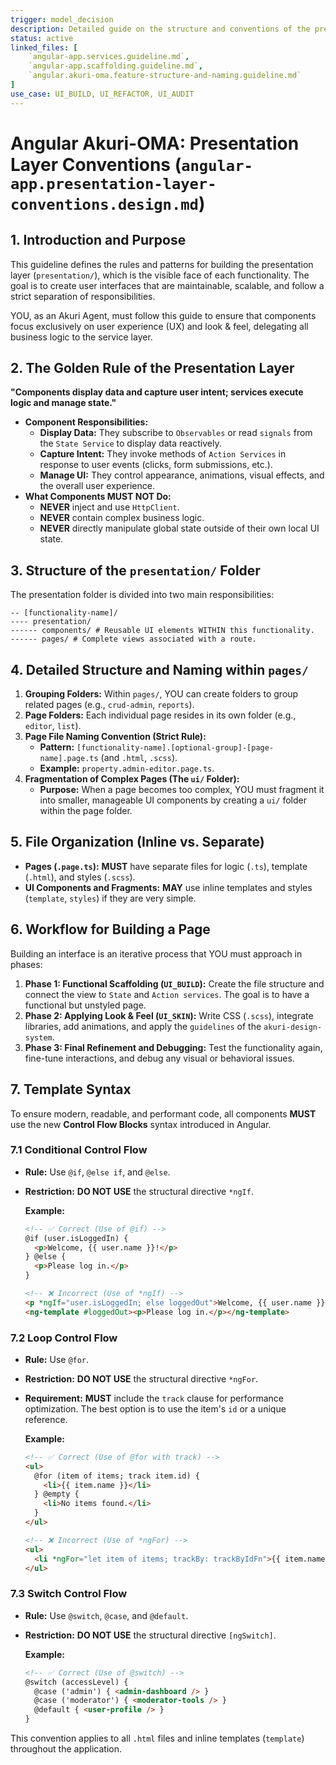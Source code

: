 ```yaml
---
trigger: model_decision
description: Detailed guide on the structure and conventions of the presentation layer in Angular Akuri-OMA. Details the organization of pages and components, strict separation of responsibilities (UI vs. Logic), naming conventions, construction workflow, and mandatory template syntax.
status: active
linked_files: [
    `angular-app.services.guideline.md`,
    `angular-app.scaffolding.guideline.md`,
    `angular.akuri-oma.feature-structure-and-naming.guideline.md`
]
use_case: UI_BUILD, UI_REFACTOR, UI_AUDIT
---
```


# Angular Akuri-OMA: Presentation Layer Conventions (`angular-app.presentation-layer-conventions.design.md`)

## 1. Introduction and Purpose

This guideline defines the rules and patterns for building the presentation layer (`presentation/`), which is the visible face of each functionality. The goal is to create user interfaces that are maintainable, scalable, and follow a strict separation of responsibilities.

YOU, as an Akuri Agent, must follow this guide to ensure that components focus exclusively on user experience (UX) and look & feel, delegating all business logic to the service layer.

## 2. The Golden Rule of the Presentation Layer

**"Components display data and capture user intent; services execute logic and manage state."**

-   **Component Responsibilities:**
    -   **Display Data:** They subscribe to `Observables` or read `signals` from the `State Service` to display data reactively.
    -   **Capture Intent:** They invoke methods of `Action Services` in response to user events (clicks, form submissions, etc.).
    -   **Manage UI:** They control appearance, animations, visual effects, and the overall user experience.
-   **What Components MUST NOT Do:**
    -   **NEVER** inject and use `HttpClient`.
    -   **NEVER** contain complex business logic.
    -   **NEVER** directly manipulate global state outside of their own local UI state.

## 3. Structure of the `presentation/` Folder

The presentation folder is divided into two main responsibilities:

```
-- [functionality-name]/
---- presentation/
------ components/ # Reusable UI elements WITHIN this functionality.
------ pages/ # Complete views associated with a route.
```

## 4. Detailed Structure and Naming within `pages/`

1.  **Grouping Folders:** Within `pages/`, YOU can create folders to group related pages (e.g., `crud-admin`, `reports`).
2.  **Page Folders:** Each individual page resides in its own folder (e.g., `editor`, `list`).
3.  **Page File Naming Convention (Strict Rule):**
    -   **Pattern:** `[functionality-name].[optional-group]-[page-name].page.ts` (and `.html`, `.scss`).
    -   **Example:** `property.admin-editor.page.ts`.
4.  **Fragmentation of Complex Pages (The `ui/` Folder):**
    -   **Purpose:** When a page becomes too complex, YOU must fragment it into smaller, manageable UI components by creating a `ui/` folder within the page folder.

## 5. File Organization (Inline vs. Separate)

-   **Pages (`.page.ts`):** **MUST** have separate files for logic (`.ts`), template (`.html`), and styles (`.scss`).
-   **UI Components and Fragments:** **MAY** use inline templates and styles (`template`, `styles`) if they are very simple.

## 6. Workflow for Building a Page

Building an interface is an iterative process that YOU must approach in phases:

1.  **Phase 1: Functional Scaffolding (`UI_BUILD`):** Create the file structure and connect the view to `State` and `Action services`. The goal is to have a functional but unstyled page.
2.  **Phase 2: Applying Look & Feel (`UI_SKIN`):** Write CSS (`.scss`), integrate libraries, add animations, and apply the `guidelines` of the `akuri-design-system`.
3.  **Phase 3: Final Refinement and Debugging:** Test the functionality again, fine-tune interactions, and debug any visual or behavioral issues.

## 7. Template Syntax

To ensure modern, readable, and performant code, all components **MUST** use the new **Control Flow Blocks** syntax introduced in Angular.

### 7.1 Conditional Control Flow

-   **Rule:** Use `@if`, `@else if`, and `@else`.
-   **Restriction:** **DO NOT USE** the structural directive `*ngIf`.

    **Example:**
    ```html
    <!-- ✅ Correct (Use of @if) -->
    @if (user.isLoggedIn) {
      <p>Welcome, {{ user.name }}!</p>
    } @else {
      <p>Please log in.</p>
    }

    <!-- ❌ Incorrect (Use of *ngIf) -->
    <p *ngIf="user.isLoggedIn; else loggedOut">Welcome, {{ user.name }}!</p>
    <ng-template #loggedOut><p>Please log in.</p></ng-template>
    ```

### 7.2 Loop Control Flow

-   **Rule:** Use `@for`.
-   **Restriction:** **DO NOT USE** the structural directive `*ngFor`.
-   **Requirement:** **MUST** include the `track` clause for performance optimization. The best option is to use the item's `id` or a unique reference.

    **Example:**
    ```html
    <!-- ✅ Correct (Use of @for with track) -->
    <ul>
      @for (item of items; track item.id) {
        <li>{{ item.name }}</li>
      } @empty {
        <li>No items found.</li>
      }
    </ul>

    <!-- ❌ Incorrect (Use of *ngFor) -->
    <ul>
      <li *ngFor="let item of items; trackBy: trackByIdFn">{{ item.name }}</li>
    </ul>
    ```

### 7.3 Switch Control Flow

-   **Rule:** Use `@switch`, `@case`, and `@default`.
-   **Restriction:** **DO NOT USE** the structural directive `[ngSwitch]`.

    **Example:**
    ```html
    <!-- ✅ Correct (Use of @switch) -->
    @switch (accessLevel) {
      @case ('admin') { <admin-dashboard /> }
      @case ('moderator') { <moderator-tools /> }
      @default { <user-profile /> }
    }
    ```

This convention applies to all `.html` files and inline templates (`template`) throughout the application.